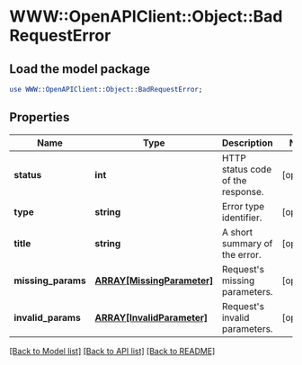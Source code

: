 # WWW::OpenAPIClient::Object::BadRequestError

## Load the model package
```perl
use WWW::OpenAPIClient::Object::BadRequestError;
```

## Properties
Name | Type | Description | Notes
------------ | ------------- | ------------- | -------------
**status** | **int** | HTTP status code of the response. | [optional] 
**type** | **string** | Error type identifier. | [optional] 
**title** | **string** | A short summary of the error. | [optional] 
**missing_params** | [**ARRAY[MissingParameter]**](MissingParameter.md) | Request&#39;s missing parameters. | [optional] 
**invalid_params** | [**ARRAY[InvalidParameter]**](InvalidParameter.md) | Request&#39;s invalid parameters. | [optional] 

[[Back to Model list]](../README.md#documentation-for-models) [[Back to API list]](../README.md#documentation-for-api-endpoints) [[Back to README]](../README.md)


